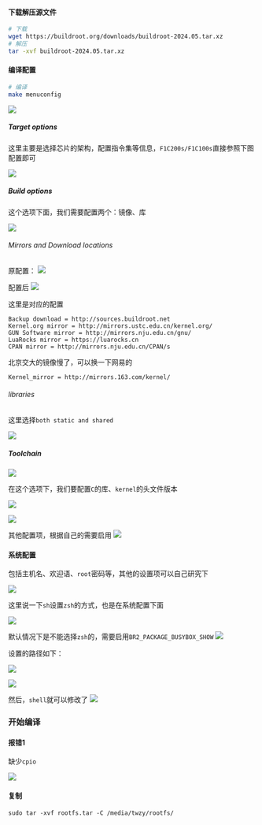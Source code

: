 

#### 下载解压源文件

``` sh
# 下载
wget https://buildroot.org/downloads/buildroot-2024.05.tar.xz
# 解压
tar -xvf buildroot-2024.05.tar.xz
```


#### 编译配置

```sh
# 编译
make menuconfig
```

![](https://syske-pic-bed.oss-cn-hangzhou.aliyuncs.com/imgs/20240810104345.png)

##### Target options
这里主要是选择芯片的架构，配置指令集等信息，`F1C200s/F1C100s`直接参照下图配置即可

![](https://syske-pic-bed.oss-cn-hangzhou.aliyuncs.com/imgs/20240810104229.png)

##### Build options

这个选项下面，我们需要配置两个：镜像、库

![](https://syske-pic-bed.oss-cn-hangzhou.aliyuncs.com/imgs/20240810104658.png)
###### Mirrors and Download locations
原配置：
![](https://syske-pic-bed.oss-cn-hangzhou.aliyuncs.com/imgs/20240810105108.png)

配置后
![](https://syske-pic-bed.oss-cn-hangzhou.aliyuncs.com/imgs/20240810105452.png)

这里是对应的配置
```text
Backup download = http://sources.buildroot.net  
Kernel.org mirror = http://mirrors.ustc.edu.cn/kernel.org/ 
GUN Software mirror = http://mirrors.nju.edu.cn/gnu/
LuaRocks mirror = https://luarocks.cn  
CPAN mirror = http://mirrors.nju.edu.cn/CPAN/s
```

北京交大的镜像慢了，可以换一下网易的
```
Kernel_mirror = http://mirrors.163.com/kernel/
```


###### libraries

这里选择`both static and shared`

![](https://syske-pic-bed.oss-cn-hangzhou.aliyuncs.com/imgs/20240810110449.png)

##### Toolchain 

![](https://syske-pic-bed.oss-cn-hangzhou.aliyuncs.com/imgs/20240810110603.png)

在这个选项下，我们要配置`C`的库、`kernel`的头文件版本

![](https://syske-pic-bed.oss-cn-hangzhou.aliyuncs.com/imgs/20240810111648.png)

![](https://syske-pic-bed.oss-cn-hangzhou.aliyuncs.com/imgs/20240810111557.png)

其他配置项，根据自己的需要启用
![](https://syske-pic-bed.oss-cn-hangzhou.aliyuncs.com/imgs/20240810112105.png)

#### 系统配置

包括主机名、欢迎语、`root`密码等，其他的设置项可以自己研究下

![](https://syske-pic-bed.oss-cn-hangzhou.aliyuncs.com/imgs/20240810112351.png)

这里说一下`sh`设置`zsh`的方式，也是在系统配置下面

![](https://syske-pic-bed.oss-cn-hangzhou.aliyuncs.com/imgs/20240810131214.png)

默认情况下是不能选择`zsh`的，需要启用`BR2_PACKAGE_BUSYBOX_SHOW`
![](https://syske-pic-bed.oss-cn-hangzhou.aliyuncs.com/imgs/20240810131439.png)

设置的路径如下：

![](https://syske-pic-bed.oss-cn-hangzhou.aliyuncs.com/imgs/20240810133422.png)

![](https://syske-pic-bed.oss-cn-hangzhou.aliyuncs.com/imgs/20240810133541.png)

然后，`shell`就可以修改了
![](https://syske-pic-bed.oss-cn-hangzhou.aliyuncs.com/imgs/20240810133706.png)


### 开始编译


#### 报错1

缺少`cpio`

![](https://syske-pic-bed.oss-cn-hangzhou.aliyuncs.com/imgs/20240810135204.png)


#### 复制

```
sudo tar -xvf rootfs.tar -C /media/twzy/rootfs/
```